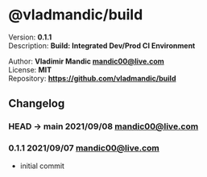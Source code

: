 # @vladmandic/build  

  Version: **0.1.1**  
  Description: **Build: Integrated Dev/Prod CI Environment**  
  
  Author: **Vladimir Mandic <mandic00@live.com>**  
  License: **MIT**  
  Repository: **<https://github.com/vladmandic/build>**  
  
## Changelog
  
### **HEAD -> main** 2021/09/08 mandic00@live.com


### **0.1.1** 2021/09/07 mandic00@live.com

- initial commit
